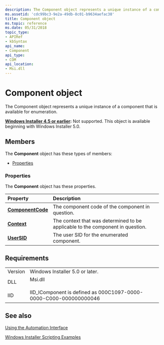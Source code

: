 ```yaml
---
description: The Component object represents a unique instance of a component that is available for enumeration.
ms.assetid: 'cdc99bc3-9e2a-49db-8c01-b9634aefac38'
title: Component object
ms.topic: reference
ms.date: 05/31/2018
topic_type: 
- APIRef
- kbSyntax
api_name: 
- Component
api_type: 
- COM
api_location: 
- Msi.dll
---
```


# Component object

The Component object represents a unique instance of a component that is available for enumeration.

**[Windows Installer 4.5 or earlier](not-supported-in-windows-installer-4-5.md):** Not supported. This object is available beginning with Windows Installer 5.0.

## Members

The **Component** object has these types of members:

-   [Properties](#properties)

### Properties

The **Component** object has these properties.



| Property                                                    | Description                                                                               |
|:------------------------------------------------------------|:------------------------------------------------------------------------------------------|
| [**ComponentCode**](component-componentcode.md)<br/> | The component code of the component in question.<br/>                               |
| [**Context**](component-context.md)<br/>             | The context that was determined to be applicable to the component in question.<br/> |
| [**UserSID**](component-usersid.md)<br/>             | The user SID for the enumerated component.<br/>                                     |



 

## Requirements



|                    |                                                                                    |
|--------------------|------------------------------------------------------------------------------------|
| Version<br/> | Windows Installer 5.0 or later.<br/>                                         |
| DLL<br/>     | <dl> <dt>Msi.dll</dt> </dl> |
| IID<br/>     | IID\_IComponent is defined as 000C1097-0000-0000-C000-000000000046<br/>      |



## See also

<dl> <dt>

[Using the Automation Interface](using-the-automation-interface.md)
</dt> <dt>

[Windows Installer Scripting Examples](windows-installer-scripting-examples.md)
</dt> </dl>

 

 





